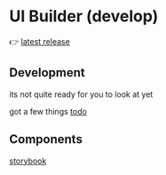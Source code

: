 # UI Builder (develop)

👉 [latest release](https://github.com/norgeous/ComfyUI-UI-Builder/)

## Development

its not quite ready for you to look at yet

got a few things [todo](./TODO.md)

## Components

[storybook](https://norgeous.github.io/ComfyUI-UI-Builder/)
